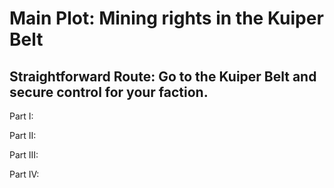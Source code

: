 # Main Plot: Mining rights in the Kuiper Belt

## Straightforward Route: Go to the Kuiper Belt and secure control for your faction.

Part I:

Part II:

Part III:

Part IV: